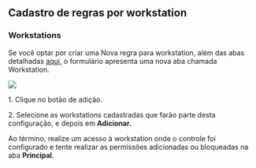 ## Cadastro de regras por workstation

### Workstations

Se você optar por criar uma Nova regra para workstation, além das abas detalhadas [aqui,](https://docs.senhasegura.io/v3-32/docs/pt/go-endpoint-manager-linux-policies-general) o formulário apresenta uma nova aba chamada Workstation.

![](https://cdn.document360.io/5a1d58df-64ce-42a2-8b23-688477d32f33/Images/Documentation/image-1669747974875.png)

1\. Clique no botão de adição.

2\. Selecione as workstations cadastradas que farão parte desta configuração, e depois em **Adicionar.**

Ao término, realize um acesso à workstation onde o controle foi configurado e tente realizar as permissões adicionadas ou bloqueadas na aba **Principal**.

  


